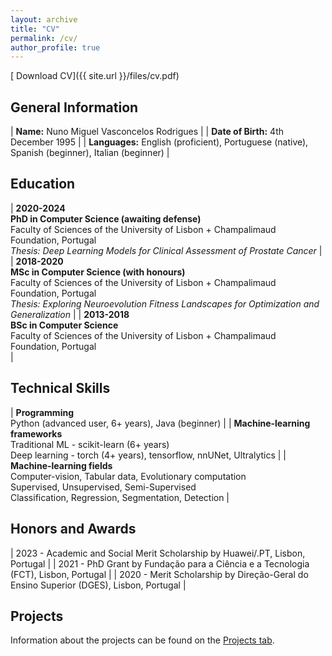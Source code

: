 ```yaml
---
layout: archive
title: "CV"
permalink: /cv/
author_profile: true
---
```


[<i class="fa fa-download"></i> Download CV]({{ site.url }}/files/cv.pdf)


## General Information


| **Name:** Nuno Miguel Vasconcelos Rodrigues                                                      |
| **Date of Birth:** 4th December 1995                                                             |
| **Languages:** English (proficient), Portuguese (native), Spanish (beginner), Italian (beginner) |


## Education

| **2020-2024**<br />**PhD in Computer Science (awaiting defense)**<br />Faculty of Sciences of the University of Lisbon + Champalimaud Foundation, Portugal<br />*Thesis: Deep Learning Models for Clinical Assessment of Prostate Cancer* |
| **2018-2020**<br />**MSc in Computer Science (with honours)**<br />Faculty of Sciences of the University of Lisbon + Champalimaud Foundation, Portugal<br />*Thesis: Exploring Neuroevolution Fitness Landscapes for Optimization and Generalization* |
| **2013-2018**<br />**BSc in Computer Science**<br />Faculty of Sciences of the University of Lisbon + Champalimaud Foundation, Portugal<br /> |


## Technical Skills

| **Programming**<br />Python (advanced user, 6+ years), Java (beginner) |
| **Machine-learning frameworks**<br />Traditional ML - scikit-learn (6+ years)<br />Deep learning - torch (4+ years), tensorflow, nnUNet, Ultralytics |
| **Machine-learning fields**<br />Computer-vision, Tabular data, Evolutionary computation<br />Supervised, Unsupervised, Semi-Supervised<br />Classification, Regression, Segmentation, Detection |


## Honors and Awards

| 2023 - Academic and Social Merit Scholarship by Huawei/.PT, Lisbon, Portugal |
| 2021 - PhD Grant by Fundação para a Ciência e a Tecnologia (FCT), Lisbon, Portugal |
| 2020 - Merit Scholarship by Direção-Geral do Ensino Superior (DGES), Lisbon, Portugal |

## Projects

<div class="wordwrap">Information about the projects can be found on the <a href="{{ site.baseurl }}/projects/">Projects tab</a>.</div>
